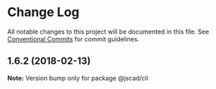 # Change Log

All notable changes to this project will be documented in this file.
See [Conventional Commits](https://conventionalcommits.org) for commit guidelines.

<a name="1.6.2"></a>
## 1.6.2 (2018-02-13)




**Note:** Version bump only for package @jscad/cli
